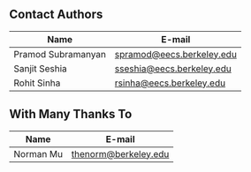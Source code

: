 ## Contact Authors

| Name               | E-mail                    |
| ------------------ | ------------------------- |
| Pramod Subramanyan | spramod@eecs.berkeley.edu |
| Sanjit Seshia      | sseshia@eecs.berkeley.edu |
| Rohit Sinha        | rsinha@eecs.berkeley.edu  |

## With Many Thanks To

| Name               | E-mail                    |
| ------------------ | ------------------------- |
| Norman Mu          | thenorm@berkeley.edu      |
